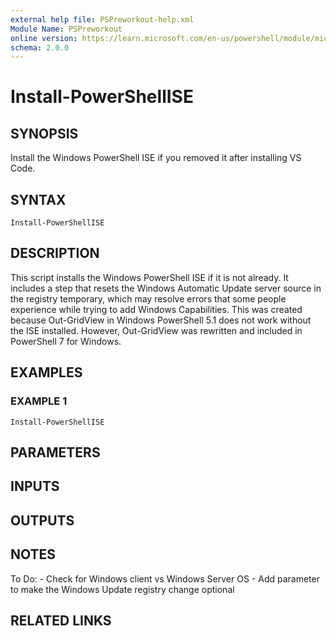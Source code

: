 ```yaml
---
external help file: PSPreworkout-help.xml
Module Name: PSPreworkout
online version: https://learn.microsoft.com/en-us/powershell/module/microsoft.powershell.core/about/about_environment_variables
schema: 2.0.0
---
```


# Install-PowerShellISE

## SYNOPSIS
Install the Windows PowerShell ISE if you removed it after installing VS Code.

## SYNTAX

```
Install-PowerShellISE
```

## DESCRIPTION
This script installs the Windows PowerShell ISE if it is not already.
It includes a step that resets the Windows
Automatic Update server source in the registry temporary, which may resolve errors that some people experience
while trying to add Windows Capabilities.
This was created because Out-GridView in Windows PowerShell 5.1 does not
work without the ISE installed.
However, Out-GridView was rewritten and included in PowerShell 7 for Windows.

## EXAMPLES

### EXAMPLE 1
```
Install-PowerShellISE
```

## PARAMETERS

## INPUTS

## OUTPUTS

## NOTES
To Do:
    - Check for Windows client vs Windows Server OS
    - Add parameter to make the Windows Update registry change optional

## RELATED LINKS

